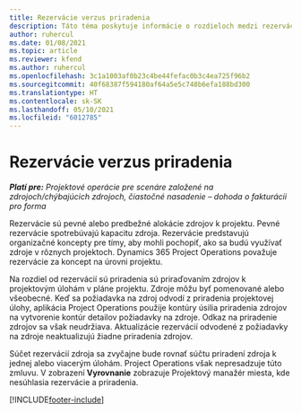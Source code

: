```yaml
---
title: Rezervácie verzus priradenia
description: Táto téma poskytuje informácie o rozdieloch medzi rezerváciami zdrojov a priradeniami zdrojov.
author: ruhercul
ms.date: 01/08/2021
ms.topic: article
ms.reviewer: kfend
ms.author: ruhercul
ms.openlocfilehash: 3c1a1003af0b23c4be44fefac0b3c4ea725f96b2
ms.sourcegitcommit: 40f68387f594180af64a5e5c748b6efa188bd300
ms.translationtype: HT
ms.contentlocale: sk-SK
ms.lasthandoff: 05/10/2021
ms.locfileid: "6012785"
---
```

# <a name="bookings-vs-assignments"></a>Rezervácie verzus priradenia

_**Platí pre:** Projektové operácie pre scenáre založené na zdrojoch/chýbajúcich zdrojoch, čiastočné nasadenie – dohoda o fakturácii pro forma_

Rezervácie sú pevné alebo predbežné alokácie zdrojov k projektu. Pevné rezervácie spotrebúvajú kapacitu zdroja. Rezervácie predstavujú organizačné koncepty pre tímy, aby mohli pochopiť, ako sa budú využívať zdroje v rôznych projektoch. Dynamics 365 Project Operations považuje rezervácie za koncept na úrovni projektu. 

Na rozdiel od rezervácií sú priradenia sú priraďovaním zdrojov k projektovým úlohám v pláne projektu. Zdroje môžu byť pomenované alebo všeobecné.  Keď sa požiadavka na zdroj odvodí z priradenia projektovej úlohy, aplikácia Project Operations použije kontúry úsilia priradenia zdrojov na vytvorenie kontúr detailov požiadavky na zdroje. Odkaz na priradenie zdrojov sa však neudržiava. Aktualizácie rezervácií odvodené z požiadavky na zdroje neaktualizujú žiadne priradenia zdrojov.

Súčet rezervácií zdroja sa zvyčajne bude rovnať súčtu priradení zdroja k jednej alebo viacerým úlohám. Project Operations však nepresadzuje túto zmluvu. V zobrazení **Vyrovnanie** zobrazuje Projektový manažér miesta, kde nesúhlasia rezervácie a priradenia.




[!INCLUDE[footer-include](../includes/footer-banner.md)]